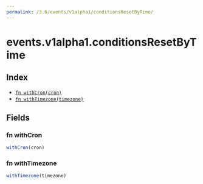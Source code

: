 ```yaml
---
permalink: /3.6/events/v1alpha1/conditionsResetByTime/
---
```


# events.v1alpha1.conditionsResetByTime



## Index

* [`fn withCron(cron)`](#fn-withcron)
* [`fn withTimezone(timezone)`](#fn-withtimezone)

## Fields

### fn withCron

```ts
withCron(cron)
```



### fn withTimezone

```ts
withTimezone(timezone)
```

